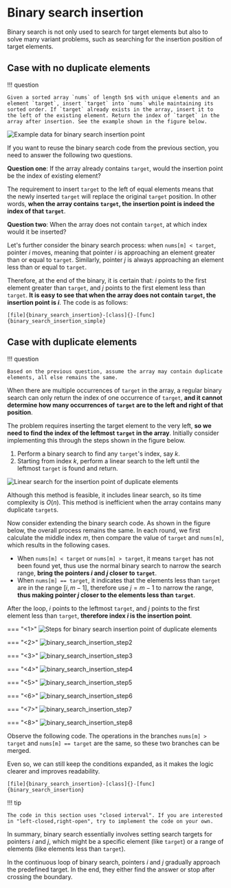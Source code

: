 # Binary search insertion

Binary search is not only used to search for target elements but also to solve many variant problems, such as searching for the insertion position of target elements.

## Case with no duplicate elements

!!! question

    Given a sorted array `nums` of length $n$ with unique elements and an element `target`, insert `target` into `nums` while maintaining its sorted order. If `target` already exists in the array, insert it to the left of the existing element. Return the index of `target` in the array after insertion. See the example shown in the figure below.

![Example data for binary search insertion point](binary_search_insertion.assets/binary_search_insertion_example.png)

If you want to reuse the binary search code from the previous section, you need to answer the following two questions.

**Question one**: If the array already contains `target`, would the insertion point be the index of existing element?

The requirement to insert `target` to the left of equal elements means that the newly inserted `target` will replace the original `target` position. In other words, **when the array contains `target`, the insertion point is indeed the index of that `target`**.

**Question two**: When the array does not contain `target`, at which index would it be inserted?

Let's further consider the binary search process: when `nums[m] < target`, pointer $i$ moves, meaning that pointer $i$ is approaching an element greater than or equal to `target`. Similarly, pointer $j$ is always approaching an element less than or equal to `target`.

Therefore, at the end of the binary, it is certain that: $i$ points to the first element greater than `target`, and $j$ points to the first element less than `target`. **It is easy to see that when the array does not contain `target`, the insertion point is $i$**. The code is as follows:

```src
[file]{binary_search_insertion}-[class]{}-[func]{binary_search_insertion_simple}
```

## Case with duplicate elements

!!! question

    Based on the previous question, assume the array may contain duplicate elements, all else remains the same.

When there are multiple occurrences of `target` in the array, a regular binary search can only return the index of one occurrence of `target`, **and it cannot determine how many occurrences of `target` are to the left and right of that position**.

The problem requires inserting the target element to the very left, **so we need to find the index of the leftmost `target` in the array**. Initially consider implementing this through the steps shown in the figure below.

1. Perform a binary search to find any `target`'s index, say $k$.
2. Starting from index $k$, perform a linear search to the left until the leftmost `target` is found and return.

![Linear search for the insertion point of duplicate elements](binary_search_insertion.assets/binary_search_insertion_naive.png)

Although this method is feasible, it includes linear search, so its time complexity is $O(n)$. This method is inefficient when the array contains many duplicate `target`s.

Now consider extending the binary search code. As shown in the figure below, the overall process remains the same. In each round, we first calculate the middle index $m$, then compare the value of `target` and `nums[m]`, which results in the following cases.

- When `nums[m] < target` or `nums[m] > target`, it means `target` has not been found yet, thus use the normal binary search to narrow the search range, **bring the pointers $i$ and $j$ closer to `target`**.
- When `nums[m] == target`, it indicates that the elements less than `target` are in the range $[i, m - 1]$, therefore use $j = m - 1$ to narrow the range, **thus making pointer $j$ closer to the elements less than `target`**.

After the loop, $i$ points to the leftmost `target`, and $j$ points to the first element less than `target`, **therefore index $i$ is the insertion point**.

=== "<1>"
    ![Steps for binary search insertion point of duplicate elements](binary_search_insertion.assets/binary_search_insertion_step1.png)

=== "<2>"
    ![binary_search_insertion_step2](binary_search_insertion.assets/binary_search_insertion_step2.png)

=== "<3>"
    ![binary_search_insertion_step3](binary_search_insertion.assets/binary_search_insertion_step3.png)

=== "<4>"
    ![binary_search_insertion_step4](binary_search_insertion.assets/binary_search_insertion_step4.png)

=== "<5>"
    ![binary_search_insertion_step5](binary_search_insertion.assets/binary_search_insertion_step5.png)

=== "<6>"
    ![binary_search_insertion_step6](binary_search_insertion.assets/binary_search_insertion_step6.png)

=== "<7>"
    ![binary_search_insertion_step7](binary_search_insertion.assets/binary_search_insertion_step7.png)

=== "<8>"
    ![binary_search_insertion_step8](binary_search_insertion.assets/binary_search_insertion_step8.png)

Observe the following code. The operations in the branches `nums[m] > target` and `nums[m] == target` are the same, so these two branches can be merged.

Even so, we can still keep the conditions expanded, as it makes the logic clearer and improves readability.

```src
[file]{binary_search_insertion}-[class]{}-[func]{binary_search_insertion}
```

!!! tip

    The code in this section uses "closed interval". If you are interested in "left-closed,right-open", try to implement the code on your own.

In summary, binary search essentially involves setting search targets for pointers $i$ and $j$, which might be a specific element (like `target`) or a range of elements (like elements less than `target`).

In the continuous loop of binary search, pointers $i$ and $j$ gradually approach the predefined target. In the end, they either find the answer or stop after crossing the boundary.

